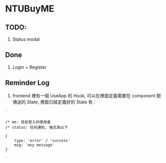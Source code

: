 # NTUBuyME

## TODO:

1. Status modal

## Done

1. Login + Register

## Reminder Log

1. frontend 裡有一個 UseApp 的 Hook, 可以在裡面定義需要在 component 間傳送的 State, 裡面已經定義好的 State 有 :

`

    /* me: 目前登入的使用者
    /* status: 任何通知, 格式為以下

    {
        type: 'error' / 'success'
        msg: 'any message'
    }

`
